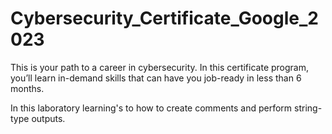 # Cybersecurity_Certificate_Google_2023
This is your path to a career in cybersecurity. In this certificate program, you’ll learn in-demand skills that can have you job-ready in less than 6 months.

In this laboratory learning's to how to create comments and perform string-type outputs.
